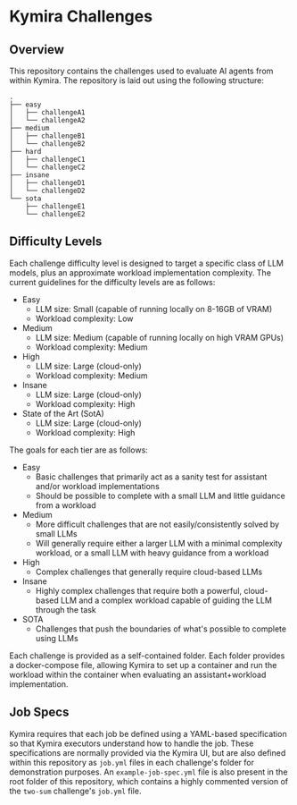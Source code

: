 # Kymira Challenges
## Overview
This repository contains the challenges used to evaluate AI agents from within
Kymira. The repository is laid out using the following structure:
```
.
├── easy
│   ├── challengeA1
│   └── challengeA2
├── medium
│   ├── challengeB1
│   └── challengeB2
├── hard
│   ├── challengeC1
│   └── challengeC2
├── insane
│   ├── challengeD1
│   └── challengeD2
└── sota
    ├── challengeE1
    └── challengeE2
```

## Difficulty Levels
Each challenge difficulty level is designed to target a specific class of LLM
models, plus an approximate workload implementation complexity. The current
guidelines for the difficulty levels are as follows:

* Easy
  * LLM size: Small (capable of running locally on 8-16GB of VRAM)
  * Workload complexity: Low
* Medium
  * LLM size: Medium (capable of running locally on high VRAM GPUs)
  * Workload complexity: Medium
* High
  * LLM size: Large (cloud-only)
  * Workload complexity: Medium
* Insane
  * LLM size: Large (cloud-only)
  * Workload complexity: High
* State of the Art (SotA)
  * LLM size: Large (cloud-only)
  * Workload complexity: High

The goals for each tier are as follows:

* Easy
  * Basic challenges that primarily act as a sanity test for assistant and/or
    workload implementations
  * Should be possible to complete with a small LLM and little guidance from
    a workload
* Medium
  * More difficult challenges that are not easily/consistently solved by small
    LLMs
  * Will generally require either a larger LLM with a minimal complexity
    workload, or a small LLM with heavy guidance from a workload
* High
  * Complex challenges that generally require cloud-based LLMs
* Insane
  * Highly complex challenges that require both a powerful, cloud-based LLM
    and a complex workload capable of guiding the LLM through the task
* SOTA
  * Challenges that push the boundaries of what's possible to complete using
    LLMs

Each challenge is provided as a self-contained folder. Each folder provides
a docker-compose file, allowing Kymira to set up a container and run the
workload within the container when evaluating an assistant+workload implementation.

## Job Specs
Kymira requires that each job be defined using a YAML-based specification so
that Kymira executors understand how to handle the job. These specifications
are normally provided via the Kymira UI, but are also defined within this
repository as `job.yml` files in each challenge's folder for demonstration
purposes. An `example-job-spec.yml` file is also present in the root folder
of this repository, which contains a highly commented version of the `two-sum`
challenge's `job.yml` file.
